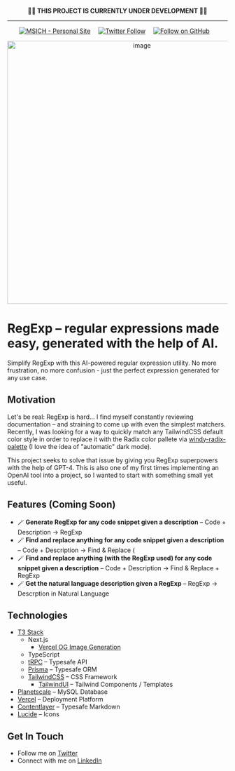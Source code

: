 <div align="center">

**🚧🚧 THIS PROJECT IS CURRENTLY UNDER DEVELOPMENT 🚧🚧**

---

[![MSICH - Personal Site](https://img.shields.io/badge/MSICH-Personal%20Site-0892d0)](https://msich.dev/)&emsp;
[![Twitter Follow](https://img.shields.io/twitter/follow/mattsichterman?style=social)](https://twitter.com/mattsichterman)&emsp;
[![Follow on GitHub](https://img.shields.io/github/followers/msichterman?label=Follow%20on%20Github&style=social)](https://github.com/msichterman)&emsp;

<img width="600" alt="image" src="https://user-images.githubusercontent.com/38794918/227689194-4e2fdef7-8bee-43c6-8ed0-431b041e4498.png">

</div>

# RegExp – regular expressions made easy, generated with the help of AI.
Simplify RegExp with this AI-powered regular expression utility. No more frustration, no more confusion - just the perfect expression generated for any use case.

## Motivation
Let's be real: RegExp is hard... I find myself constantly reviewing documentation – and straining to come up with even the simplest matchers. Recently, I was looking for a way to quickly match any TailwindCSS default color style in order to replace it with the Radix color pallete via [windy-radix-palette](https://github.com/brattonross/windy-radix-palette) (I love the idea of "automatic" dark mode).

This project seeks to solve that issue by giving you RegExp superpowers with the help of GPT-4. This is also one of my first times implementing an OpenAI tool into a project, so I wanted to start with something small yet useful.

## Features (Coming Soon)
* 🪄 **Generate RegExp for any code snippet given a description** – Code + Description &rarr; RegExp
* 🪄 **Find and replace anything for any code snippet given a description** – Code + Description &rarr; Find & Replace (
* 🪄 **Find and replace anything (with the RegExp used) for any code snippet given a description** – Code + Description &rarr; Find & Replace + RegExp
* 🪄 **Get the natural language description given a RegExp** – RegExp &rarr; Descrption in Natural Language

## Technologies
* [T3 Stack](https://create.t3.gg/)
  * Next.js
    * [Vercel OG Image Generation](https://vercel.com/docs/concepts/functions/edge-functions/og-image-generation)
  * TypeScript
  * [tRPC](https://trpc.io/) – Typesafe API
  * [Prisma](https://www.prisma.io/client) – Typesafe ORM
  * [TailwindCSS](https://tailwindcss.com/) – CSS Framework
    * [TailwindUI](https://tailwindui.com/) – Tailwind Components / Templates
* [Planetscale](https://planetscale.com/) – MySQL Database
* [Vercel](https://vercel.com/) – Deployment Platform
* [Contentlayer](https://www.contentlayer.dev/) – Typesafe Markdown
* [Lucide](https://lucide.dev/) – Icons

## Get In Touch
* Follow me on [Twitter](https://twitter.com/mattsichterman)
* Connect with me on [LinkedIn](https://www.linkedin.com/in/msichterman/)

